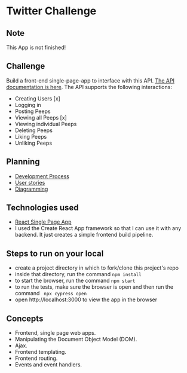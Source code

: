 Twitter Challenge
=================
Note
------
This App is not finished!

Challenge
-------
Build a front-end single-page-app to interface with this API. [The API documentation is here](https://github.com/makersacademy/chitter_api_backend). 
The API supports the following interactions:
* Creating Users [x]
* Logging in
* Posting Peeps
* Viewing all Peeps [x]
* Viewing individual Peeps
* Deleting Peeps
* Liking Peeps
* Unliking Peeps

Planning
-------
* [Development Process](https://github.com/Tracht/chitterChallenge/wiki/Dev-Process)
* [User stories](https://github.com/Tracht/chitterChallengeJavaScript/wiki/User-stories)
* [Diagramming]()

Technologies used
-------
* [React Single Page App](https://reactjs.org/docs/create-a-new-react-app.html#create-react-app)
* I used the Create React App framework so that I can use it with any backend. It just creates a simple frontend build pipeline. 

Steps to run on your local
--------
* create a project directory in which to fork/clone this project's repo
* inside that directory, run the command ```npm install```
* to start the browser, run the command ```npm start```
* to run the tests, make sure the browser is open and then run the command ``` npx cypress open``` 
* open http://localhost:3000 to view the app in the browser

Concepts
--------
* Frontend, single page web apps.
* Manipulating the Document Object Model (DOM).
* Ajax.
* Frontend templating.
* Frontend routing.
* Events and event handlers.
